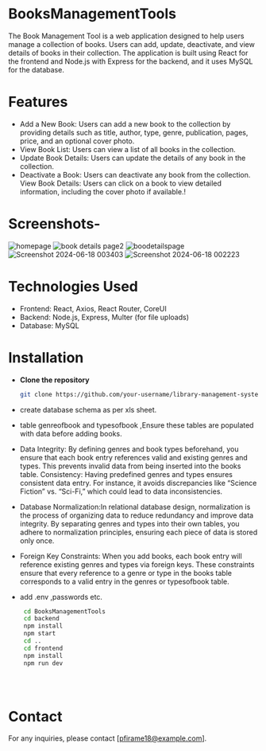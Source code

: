 # BooksManagementTools


The Book Management Tool is a web application designed to help users manage a collection of books. Users can add, update, deactivate, and view details of books in their collection. The application is built using React for the frontend and Node.js with Express for the backend, and it uses MySQL for the database.

# Features
- Add a New Book: Users can add a new book to the collection by      providing details such as title, author, type, genre, publication, pages, price, and an optional cover photo.
- View Book List: Users can view a list of all books in the collection.
- Update Book Details: Users can update the details of any book in the collection.
- Deactivate a Book: Users can deactivate any book from the collection.
View Book Details: Users can click on a book to view detailed information, including the cover photo if available.!

# Screenshots-
![homepage](https://github.com/prasad-1803/BooksManagementTools/assets/113035638/b4079d73-7c2e-4cd7-b4af-54e2eb1005bf)
![book details page2](https://github.com/prasad-1803/BooksManagementTools/assets/113035638/86e55f4d-21fb-4303-a899-396261cd82d6)
![boodetailspage](https://github.com/prasad-1803/BooksManagementTools/assets/113035638/962ce365-f83f-4fdc-9999-5024756e4bd9)
![Screenshot 2024-06-18 003403](https://github.com/prasad-1803/BooksManagementTools/assets/113035638/7a1aa91f-c974-4780-a7fb-d4d056b001b8)
![Screenshot 2024-06-18 002223](https://github.com/prasad-1803/BooksManagementTools/assets/113035638/17444e49-1a48-4a3c-b760-ec3c515e7761)


# Technologies Used
- Frontend: React, Axios, React Router, CoreUI
- Backend: Node.js, Express, Multer (for file uploads)
- Database: MySQL

# Installation
-  **Clone the repository**

   ```bash
   git clone https://github.com/your-username/library-management-system.git
- create database schema as per xls sheet.
- table genreofbook and typesofbook ,Ensure these tables are populated with data before adding books.
- Data Integrity: By defining genres and book types beforehand, you ensure that each book entry references valid and existing genres and types. This prevents invalid data from being inserted into the books table.
Consistency: Having predefined genres and types ensures consistent data entry. For instance, it avoids discrepancies like “Science Fiction” vs. “Sci-Fi,” which could lead to data inconsistencies.
- Database Normalization:In relational database design, normalization is the process of organizing data to reduce redundancy and improve data integrity. By separating genres and types into their own tables, you 
 adhere to normalization principles, ensuring each piece of data is stored only once.
- Foreign Key Constraints: When you add books, each book entry will reference existing genres and types via foreign keys. These constraints ensure that every reference to a genre or type in the books table corresponds to a valid entry in the genres or typesofbook table.

- add .env ,passwords etc.
  
  ```bash 
   cd BooksManagementTools
   cd backend
   npm install
   npm start
   cd ..
   cd frontend
   npm install
   npm run dev


   
# Contact
For any inquiries, please contact [pfirame18@example.com].
